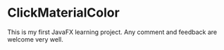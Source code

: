 # ClickMaterialColor
This is my first JavaFX learning project. Any comment and feedback are welcome very well.
